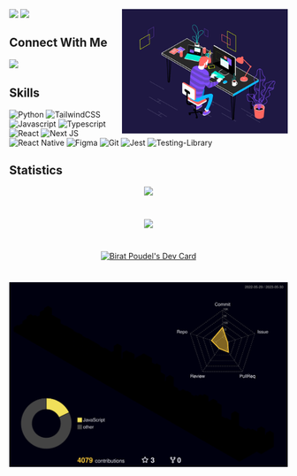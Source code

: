 <!-- If you're copying this please give a little credit -->

<img align="right" alt="GIF" src="file/web.gif" width=300 />

<img src="https://img.shields.io/badge/-Birat%20Dev%20Poudel.-blue?style=for-the-badge" width=400>

<img src="https://img.shields.io/badge/-Web%20and%20Mobile%20App%20Developer.-black?style=for-the-badge" width=400>

<h2>Connect With Me</h2>

<a href="https://www.github.com/biratdevpoudel" target="_blank" rel="noreferrer">
<img src="https://img.shields.io/github/followers/biratdevpoudel?logo=github&style=for-the-badge&color=0891b2&labelColor=1c1917" />
</a>

## Skills

![Python](https://img.shields.io/badge/Python-3776AB?style=for-the-badge&logo=python&logoColor=white)
![TailwindCSS](https://img.shields.io/badge/tailwindcss-%2338B2AC.svg?style=for-the-badge&logo=tailwind-css&logoColor=white)
![Javascript](https://img.shields.io/badge/JavaScript-F7DF1E?style=for-the-badge&logo=javascript&logoColor=black)
![Typescript](https://img.shields.io/badge/TypeScript-0176C8?style=for-the-badge&logo=typescript&logoColor=white)
![React](https://img.shields.io/badge/React-20232A?style=for-the-badge&logo=react&logoColor=61DAFB)
![Next JS](https://img.shields.io/badge/Next-black?style=for-the-badge&logo=next.js&logoColor=white)
![React Native](https://img.shields.io/badge/react_native-%2320232a.svg?style=for-the-badge&logo=react&logoColor=%2361DAFB)
![Figma](https://img.shields.io/badge/Figma-2B2D30?style=for-the-badge&logo=figma&logoColor=FD715E)
![Git](https://img.shields.io/badge/Git-F05032?style=for-the-badge&logo=git&logoColor=white)
![Jest](https://img.shields.io/badge/Jest-18DF16?style=for-the-badge&logo=jest&logoColor=white)
![Testing-Library](https://img.shields.io/badge/-TestingLibrary-%23E33332?style=for-the-badge&logo=testing-library&logoColor=white)

## Statistics

<div align='center'>
  <img src="https://github-readme-stats.vercel.app/api?username=biratdevpoudel&theme=midnight-purple&count_private=true&show_icons=true" height=200>
</div>

#

<div align="center">
     <img src="https://github-readme-streak-stats.herokuapp.com/?user=biratdevpoudel&theme=black-ice&hide_border=true&stroke=0000&background=060A0CD0"/>
</div>

# 

<div align="center">
  <a href="https://app.daily.dev/biratdevpoudel">
  <img src="https://api.daily.dev/devcards/f2fc2941a8fb48c2ac81c9e2f1674298.png?r=dan" width="400" alt="Birat Poudel's Dev Card"/>
  </a>
</div>


#

![github_graph](/profile-3d-contrib/profile-night-rainbow.svg)
